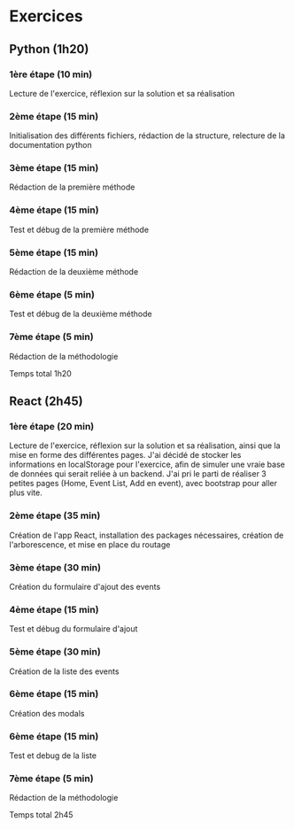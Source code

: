 # Exercices

## Python (1h20)
### 1ère étape (10 min)
Lecture de l'exercice, réflexion sur la solution et sa réalisation

### 2ème étape (15 min)
Initialisation des différents fichiers, rédaction de la structure, relecture de la documentation python

### 3ème étape (15 min)
Rédaction de la première méthode

### 4ème étape (15 min)
Test et débug de la première méthode

### 5ème étape (15 min)
Rédaction de la deuxième méthode

### 6ème étape (5 min)
Test et débug de la deuxième méthode

### 7ème étape (5 min)
Rédaction de la méthodologie

Temps total 1h20

## React (2h45)

### 1ère étape (20 min)
Lecture de l'exercice, réflexion sur la solution et sa réalisation, ainsi que la mise en forme des différentes pages. J'ai décidé de stocker les informations en localStorage pour l'exercice, afin de simuler une vraie base de données qui serait reliée à un backend. J'ai pri le parti de réaliser 3 petites pages (Home, Event List, Add en event), avec bootstrap pour aller plus vite.

### 2ème étape (35 min)
Création de l'app React, installation des packages nécessaires, création de l'arborescence, et mise en place du routage

### 3ème étape (30 min)
Création du formulaire d'ajout des events

### 4ème étape (15 min)
Test et débug du formulaire d'ajout

### 5ème étape (30 min)
Création de la liste des events

### 6ème étape (15 min)
Création des modals

### 6ème étape (15 min)
Test et debug de la liste

### 7ème étape (5 min)
Rédaction de la méthodologie

Temps total 2h45

